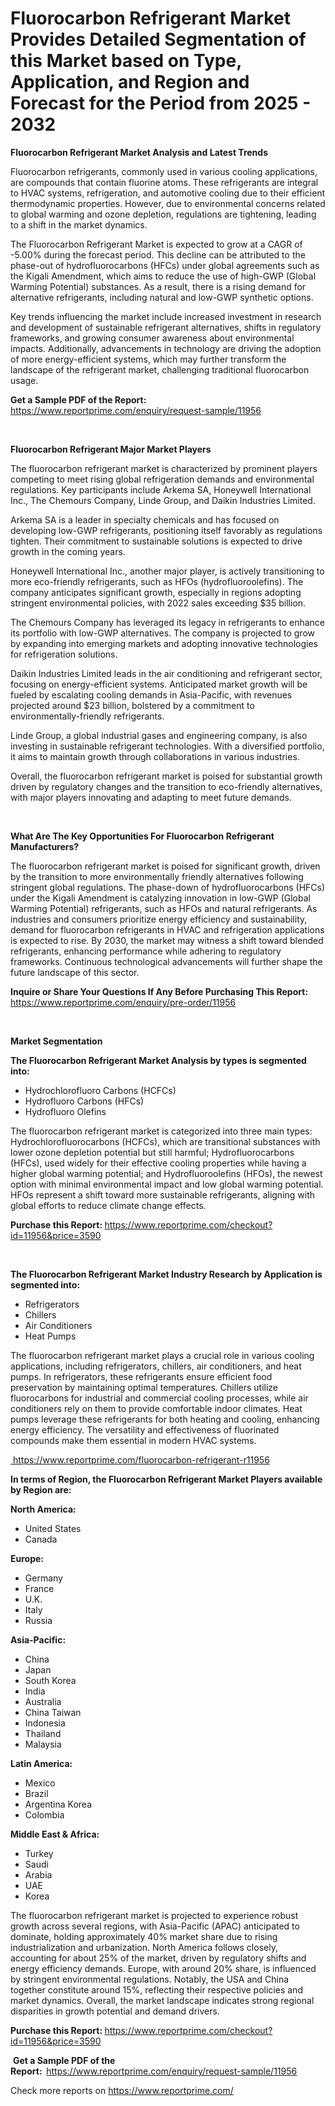 <p><h1>Fluorocarbon Refrigerant Market Provides Detailed Segmentation of this Market based on Type, Application, and Region and Forecast for the Period from 2025 - 2032</h1></p><p><strong>Fluorocarbon Refrigerant Market Analysis and Latest Trends</strong></p>
<p><p>Fluorocarbon refrigerants, commonly used in various cooling applications, are compounds that contain fluorine atoms. These refrigerants are integral to HVAC systems, refrigeration, and automotive cooling due to their efficient thermodynamic properties. However, due to environmental concerns related to global warming and ozone depletion, regulations are tightening, leading to a shift in the market dynamics.</p><p>The Fluorocarbon Refrigerant Market is expected to grow at a CAGR of -5.00% during the forecast period. This decline can be attributed to the phase-out of hydrofluorocarbons (HFCs) under global agreements such as the Kigali Amendment, which aims to reduce the use of high-GWP (Global Warming Potential) substances. As a result, there is a rising demand for alternative refrigerants, including natural and low-GWP synthetic options.</p><p>Key trends influencing the market include increased investment in research and development of sustainable refrigerant alternatives, shifts in regulatory frameworks, and growing consumer awareness about environmental impacts. Additionally, advancements in technology are driving the adoption of more energy-efficient systems, which may further transform the landscape of the refrigerant market, challenging traditional fluorocarbon usage.</p></p>
<p><strong>Get a Sample PDF of the Report:&nbsp;</strong> <a href="https://www.reportprime.com/enquiry/request-sample/11956?utm_campaign=3348&utm_medium=2&utm_source=Github&utm_content=ia&utm_term=17032025&utm_id=fluorocarbon-refrigerant">https://www.reportprime.com/enquiry/request-sample/11956</a></p>
<p>&nbsp;</p>
<p><strong>Fluorocarbon Refrigerant Major Market Players</strong></p>
<p><p>The fluorocarbon refrigerant market is characterized by prominent players competing to meet rising global refrigeration demands and environmental regulations. Key participants include Arkema SA, Honeywell International Inc., The Chemours Company, Linde Group, and Daikin Industries Limited.</p><p>Arkema SA is a leader in specialty chemicals and has focused on developing low-GWP refrigerants, positioning itself favorably as regulations tighten. Their commitment to sustainable solutions is expected to drive growth in the coming years.</p><p>Honeywell International Inc., another major player, is actively transitioning to more eco-friendly refrigerants, such as HFOs (hydrofluoroolefins). The company anticipates significant growth, especially in regions adopting stringent environmental policies, with 2022 sales exceeding $35 billion.</p><p>The Chemours Company has leveraged its legacy in refrigerants to enhance its portfolio with low-GWP alternatives. The company is projected to grow by expanding into emerging markets and adopting innovative technologies for refrigeration solutions.</p><p>Daikin Industries Limited leads in the air conditioning and refrigerant sector, focusing on energy-efficient systems. Anticipated market growth will be fueled by escalating cooling demands in Asia-Pacific, with revenues projected around $23 billion, bolstered by a commitment to environmentally-friendly refrigerants.</p><p>Linde Group, a global industrial gases and engineering company, is also investing in sustainable refrigerant technologies. With a diversified portfolio, it aims to maintain growth through collaborations in various industries. </p><p>Overall, the fluorocarbon refrigerant market is poised for substantial growth driven by regulatory changes and the transition to eco-friendly alternatives, with major players innovating and adapting to meet future demands.</p></p>
<p>&nbsp;</p>
<p><strong>What Are The Key Opportunities For Fluorocarbon Refrigerant Manufacturers?</strong></p>
<p><p>The fluorocarbon refrigerant market is poised for significant growth, driven by the transition to more environmentally friendly alternatives following stringent global regulations. The phase-down of hydrofluorocarbons (HFCs) under the Kigali Amendment is catalyzing innovation in low-GWP (Global Warming Potential) refrigerants, such as HFOs and natural refrigerants. As industries and consumers prioritize energy efficiency and sustainability, demand for fluorocarbon refrigerants in HVAC and refrigeration applications is expected to rise. By 2030, the market may witness a shift toward blended refrigerants, enhancing performance while adhering to regulatory frameworks. Continuous technological advancements will further shape the future landscape of this sector.</p></p>
<p><strong>Inquire or Share Your Questions If Any Before Purchasing This Report:</strong> <a href="https://www.reportprime.com/enquiry/pre-order/11956?utm_campaign=3348&utm_medium=2&utm_source=Github&utm_content=ia&utm_term=17032025&utm_id=fluorocarbon-refrigerant">https://www.reportprime.com/enquiry/pre-order/11956</a></p>
<p>&nbsp;</p>
<p><strong>Market Segmentation</strong></p>
<p><strong>The Fluorocarbon Refrigerant Market Analysis by types is segmented into:</strong></p>
<p><ul><li>Hydrochlorofluoro Carbons (HCFCs)</li><li>Hydrofluoro Carbons (HFCs)</li><li>Hydrofluoro Olefins</li></ul></p>
<p><p>The fluorocarbon refrigerant market is categorized into three main types: Hydrochlorofluorocarbons (HCFCs), which are transitional substances with lower ozone depletion potential but still harmful; Hydrofluorocarbons (HFCs), used widely for their effective cooling properties while having a higher global warming potential; and Hydrofluoroolefins (HFOs), the newest option with minimal environmental impact and low global warming potential. HFOs represent a shift toward more sustainable refrigerants, aligning with global efforts to reduce climate change effects.</p></p>
<p><strong>Purchase this Report:&nbsp;</strong><a href="https://www.reportprime.com/checkout?id=11956&price=3590&utm_campaign=3348&utm_medium=2&utm_source=Github&utm_content=ia&utm_term=17032025&utm_id=fluorocarbon-refrigerant">https://www.reportprime.com/checkout?id=11956&price=3590</a></p>
<p>&nbsp;</p>
<p><strong>The Fluorocarbon Refrigerant Market Industry Research by Application is segmented into:</strong></p>
<p><ul><li>Refrigerators</li><li>Chillers</li><li>Air Conditioners</li><li>Heat Pumps</li></ul></p>
<p><p>The fluorocarbon refrigerant market plays a crucial role in various cooling applications, including refrigerators, chillers, air conditioners, and heat pumps. In refrigerators, these refrigerants ensure efficient food preservation by maintaining optimal temperatures. Chillers utilize fluorocarbons for industrial and commercial cooling processes, while air conditioners rely on them to provide comfortable indoor climates. Heat pumps leverage these refrigerants for both heating and cooling, enhancing energy efficiency. The versatility and effectiveness of fluorinated compounds make them essential in modern HVAC systems.</p></p>
<p><a href="https://www.reportprime.com/fluorocarbon-refrigerant-r11956?utm_campaign=3348&utm_medium=2&utm_source=Github&utm_content=ia&utm_term=17032025&utm_id=fluorocarbon-refrigerant">&nbsp;https://www.reportprime.com/fluorocarbon-refrigerant-r11956</a></p>
<p><strong>In terms of Region, the Fluorocarbon Refrigerant Market Players available by Region are:</strong></p>
<p>
    <p> <strong> North America: </strong>
        <ul>
            <li>United States</li>
            <li>Canada</li>
        </ul>
        </p> 
    <p> <strong> Europe: </strong>
        <ul>
            <li>Germany</li>
            <li>France</li>
            <li>U.K.</li>
            <li>Italy</li>
            <li>Russia</li>
        </ul>
        </p> 
    <p> <strong> Asia-Pacific: </strong>
        <ul>
            <li>China</li>
            <li>Japan</li>
            <li>South Korea</li>
            <li>India</li>
            <li>Australia</li>
            <li>China Taiwan</li>
            <li>Indonesia</li>
            <li>Thailand</li>
            <li>Malaysia</li>
        </ul>
        </p> 
    <p> <strong> Latin America: </strong>
        <ul>
            <li>Mexico</li>
            <li>Brazil</li>
            <li>Argentina Korea</li>
            <li>Colombia</li>
        </ul>
        </p> 
    <p> <strong> Middle East & Africa: </strong>
        <ul>
            <li>Turkey</li>
            <li>Saudi</li>
            <li>Arabia</li>
            <li>UAE</li>
            <li>Korea</li>
        </ul>
    </p>
    </p>
<p><p>The fluorocarbon refrigerant market is projected to experience robust growth across several regions, with Asia-Pacific (APAC) anticipated to dominate, holding approximately 40% market share due to rising industrialization and urbanization. North America follows closely, accounting for about 25% of the market, driven by regulatory shifts and energy efficiency demands. Europe, with around 20% share, is influenced by stringent environmental regulations. Notably, the USA and China together constitute around 15%, reflecting their respective policies and market dynamics. Overall, the market landscape indicates strong regional disparities in growth potential and demand drivers.</p></p>
<p><strong>Purchase this Report: </strong><a href="https://www.reportprime.com/checkout?id=11956&price=3590&utm_campaign=3348&utm_medium=2&utm_source=Github&utm_content=ia&utm_term=17032025&utm_id=fluorocarbon-refrigerant">https://www.reportprime.com/checkout?id=11956&price=3590</a></p>
<p>&nbsp;<strong>Get a Sample PDF of the Report:&nbsp;&nbsp;</strong><a href="https://www.reportprime.com/enquiry/request-sample/11956?utm_campaign=3348&utm_medium=2&utm_source=Github&utm_content=ia&utm_term=17032025&utm_id=fluorocarbon-refrigerant">https://www.reportprime.com/enquiry/request-sample/11956</a></p>
<p><strong></strong></p>
<p>Check more reports on <a href="https://www.reportprime.com/?utm_campaign=3348&utm_medium=2&utm_source=Github&utm_content=ia&utm_term=17032025&utm_id=fluorocarbon-refrigerant">https://www.reportprime.com/</a></p>